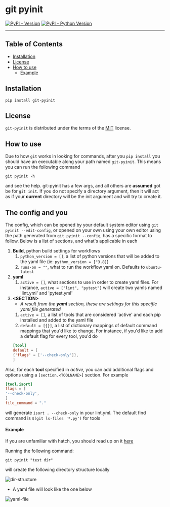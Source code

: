 # git pyinit

[![PyPI - Version](https://img.shields.io/pypi/v/git-pyinit.svg)](https://pypi.org/project/git-pyinit)
[![PyPI - Python Version](https://img.shields.io/pypi/pyversions/git-pyinit.svg)](https://pypi.org/project/git-pyinit)

-----

## Table of Contents

- [Installation](#installation)
- [License](#license)
- [How to use](#how-to-use)
    - [Example](#example)

## Installation

```console
pip install git-pyinit
```

## License

`git-pyinit` is distributed under the terms of the [MIT](https://spdx.org/licenses/MIT.html) license.

## How to use

Due to how `git` works in looking for commands, after you `pip install` you should have an executable along your path named `git-pyinit`. This means you can run the following command

```console
git pyinit -h
```

and see the help. git-pyinit has a few args, and all others are __assumed__ got be for `git init`. If you do not specify a directory argument, then it will act as if your __current__ directory will be the init argument and will try to create it.

## The config and you

The config, which can be opened by your default system editor using `git pyinit --edit-config`, or opened on your own using your own editor using the path generated from `git pyinit --config`, has a specific format to follow. Below is a list of sections, and what's applicable in each
1. __Build__, python build settings for workflows
    1. `python_version = []`, a list of python versions that will be added to the yaml file (ie: `python_version = ["3.8]`)
    2. `runs-on = ""`, what to run the workflow yaml on. Defaults to `ubuntu-latest`
2. __yaml__
    1. `active = []`, what sections to use in order to create yaml files. For instance, `active = ["lint", "pytest"]` will create two yamls named 'lint.yml' and 'pytest.yml'
3. __\<SECTION\>__
    *  _A result from the __yaml__ section, these are settings for this specific yaml file generated_
    1. `active = []`, a list of tools that are considered 'active' and each pip installed and added to the yaml file
    2. `default = [{}]`, a list of dictionary mappings of default command mappings that you'd like to change. For instance, if you'd like to add a default flag for every tool, you'd do 
    ```toml
    [tool]
    default = [
    {'flags' = ['--check-only']},
    ]
    ```

Also, for each __tool__ specified in _active_, you can add additional flags and options using a `[section.<TOOLNAME>]` section. For example
```toml
[tool.isort]
flags = [
'--check-only',
]
file_command = "."
```
will generate `isort . --check-only` in your lint.yml. The default find command is `$(git ls-files '*.py')` for tools

#### Example

If you are unfamiliar with hatch, you should read up on it [here](https://hatch.pypa.io/latest/)

Running the following command:

```console
git pyinit "test dir"
```

will create the following directory structure locally

![dir-structure](./_images/directory_structure.png)

* A yaml file will look like the one below

![yaml-file](./_images/default_yaml.png)
